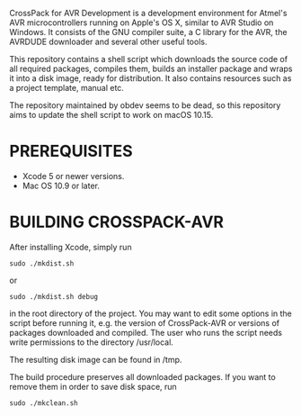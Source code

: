 CrossPack for AVR Development is a development environment for Atmel's AVR
microcontrollers running on Apple's OS X, similar to AVR Studio on Windows.
It consists of the GNU compiler suite, a C library for the AVR, the AVRDUDE
downloader and several other useful tools.

This repository contains a shell script which downloads the source code of
all required packages, compiles them, builds an installer package and wraps
it into a disk image, ready for distribution. It also contains resources such
as a project template, manual etc.

The repository maintained by obdev seems to be dead, so this repository aims to
update the shell script to work on macOS 10.15.

PREREQUISITES
=============

* Xcode 5 or newer versions.
* Mac OS 10.9 or later.


BUILDING CROSSPACK-AVR
======================

After installing Xcode, simply run

    sudo ./mkdist.sh

or

    sudo ./mkdist.sh debug

in the root directory of the project. You may want to edit some options in
the script before running it, e.g. the version of CrossPack-AVR or versions
of packages downloaded and compiled. The user who runs the script needs write
permissions to the directory /usr/local.

The resulting disk image can be found in /tmp.

The build procedure preserves all downloaded packages. If you want to remove
them in order to save disk space, run

    sudo ./mkclean.sh

